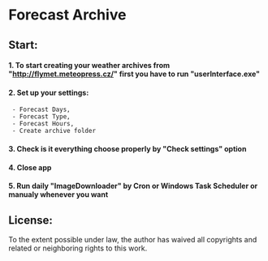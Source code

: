 # Forecast Archive
## Start:
#### 1. To start creating your weather archives from "http://flymet.meteopress.cz/" first you have to run "userInterface.exe"
#### 2. Set up your settings:
     - Forecast Days,
     - Forecast Type,
     - Forecast Hours,
     - Create archive folder
#### 3. Check is it everything choose properly by "Check settings" option
#### 4. Close app
#### 5. Run daily "ImageDownloader" by Cron or Windows Task Scheduler or manualy whenever you want

## License:
To the extent possible under law, the author has waived all copyrights and related or neighboring rights to this work.

